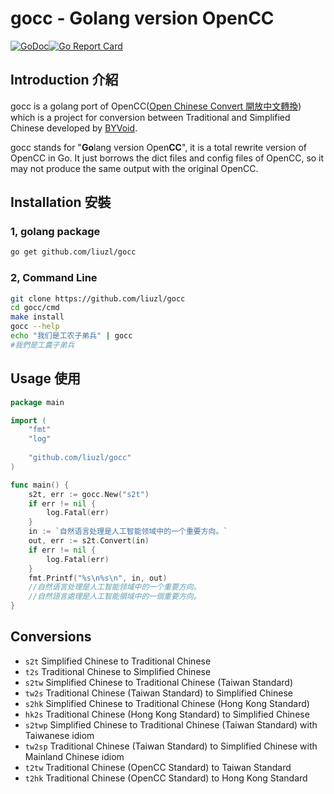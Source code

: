 
# gocc - Golang version OpenCC
[![GoDoc](https://godoc.org/github.com/liuzl/gocc?status.svg)](https://godoc.org/github.com/liuzl/gocc)[![Go Report Card](https://goreportcard.com/badge/github.com/liuzl/gocc)](https://goreportcard.com/report/github.com/liuzl/gocc)
## Introduction 介紹
gocc is a golang port of OpenCC([Open Chinese Convert 開放中文轉換](https://github.com/BYVoid/OpenCC/)) which is a project for conversion between Traditional and Simplified Chinese developed by [BYVoid](https://www.byvoid.com/).

gocc stands for "**Go**lang version Open**CC**", it is a total rewrite version of OpenCC in Go. It just borrows the dict files and config files of OpenCC, so it may not produce the same output with the original OpenCC.

## Installation 安裝
### 1, golang package
```sh
go get github.com/liuzl/gocc
```
### 2, Command Line
```sh
git clone https://github.com/liuzl/gocc
cd gocc/cmd
make install
gocc --help
echo "我们是工农子弟兵" | gocc
#我們是工農子弟兵
```

## Usage 使用
```go
package main

import (
    "fmt"
    "log"
    
    "github.com/liuzl/gocc"
)

func main() {
    s2t, err := gocc.New("s2t")
    if err != nil {
        log.Fatal(err)
    }
    in := `自然语言处理是人工智能领域中的一个重要方向。`
    out, err := s2t.Convert(in)
    if err != nil {
        log.Fatal(err)
    }
    fmt.Printf("%s\n%s\n", in, out)
    //自然语言处理是人工智能领域中的一个重要方向。
    //自然語言處理是人工智能領域中的一個重要方向。
}
```
## Conversions
* `s2t` Simplified Chinese to Traditional Chinese
* `t2s` Traditional Chinese to Simplified Chinese
* `s2tw` Simplified Chinese to Traditional Chinese (Taiwan Standard)
* `tw2s` Traditional Chinese (Taiwan Standard) to Simplified Chinese
* `s2hk` Simplified Chinese to Traditional Chinese (Hong Kong Standard)
* `hk2s` Traditional Chinese (Hong Kong Standard) to Simplified Chinese
* `s2twp` Simplified Chinese to Traditional Chinese (Taiwan Standard) with Taiwanese idiom
* `tw2sp` Traditional Chinese (Taiwan Standard) to Simplified Chinese with Mainland Chinese idiom
* `t2tw` Traditional Chinese (OpenCC Standard) to Taiwan Standard
* `t2hk` Traditional Chinese (OpenCC Standard) to Hong Kong Standard